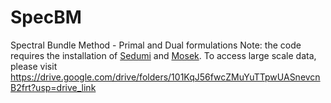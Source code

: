 # SpecBM
Spectral Bundle Method - Primal and Dual formulations
Note: the code requires the installation of [Sedumi](https://sedumi.ie.lehigh.edu/) and [Mosek](https://www.mosek.com/).
To access large scale data, please visit https://drive.google.com/drive/folders/101KqJ56fwcZMuYuTTpwUASnevcnB2frt?usp=drive_link
